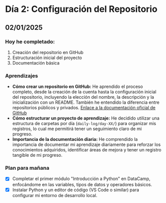 # Día 2: Configuración del Repositorio

## 02/01/2025

### Hoy he completado:

1.  Creación del repositorio en GitHub
2.  Estructuración inicial del proyecto
3.  Documentación básica

### Aprendizajes

*   **Cómo crear un repositorio en GitHub:** He aprendido el proceso completo, desde la creación de la cuenta hasta la configuración inicial del repositorio, incluyendo la elección del nombre, la descripción y la inicialización con un README. También he entendido la diferencia entre repositorios públicos y privados. [Enlace a la documentación oficial de GitHub](https://docs.github.com/es/repositories/creating-and-managing-repositories/quickstart-for-repositories)
*   **Cómo estructurar un proyecto de aprendizaje:** He decidido utilizar una estructura de carpetas por día (`daily-log/day-XX/`) para organizar mis registros, lo cual me permitirá tener un seguimiento claro de mi progreso.
*   **Importancia de la documentación diaria:** He comprendido la importancia de documentar mi aprendizaje diariamente para reforzar los conocimientos adquiridos, identificar áreas de mejora y tener un registro tangible de mi progreso.

### Plan para mañana

*   [x] Completar el primer módulo "Introducción a Python" en DataCamp, enfocándome en las variables, tipos de datos y operadores básicos.
*   [x] Instalar Python y un editor de código (VS Code o similar) para configurar mi entorno de desarrollo local.
